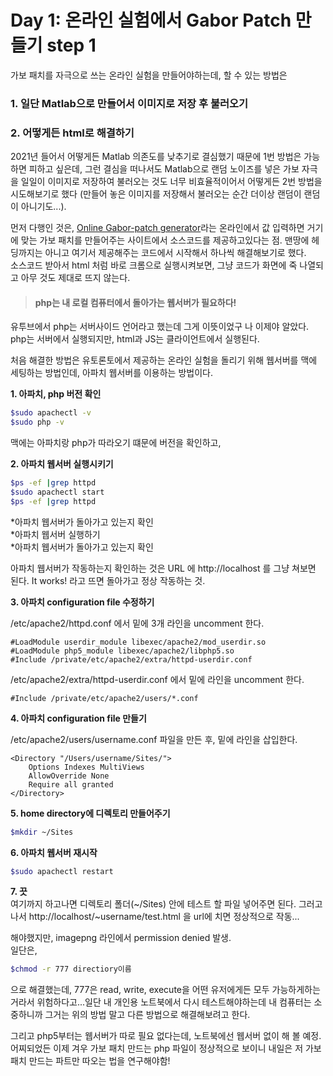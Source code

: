 Day 1: 온라인 실험에서 Gabor Patch 만들기 step 1 
===========================================


가보 패치를 자극으로 쓰는 온라인 실험을 만들어야하는데, 할 수 있는 방법은



### 1. 일단 Matlab으로 만들어서 이미지로 저장 후 불러오기   

### **2. 어떻게든 html로 해결하기**




2021년 들어서 어떻게든 Matlab 의존도를 낮추기로 결심했기 때문에 1번 방법은 가능하면 피하고 싶은데, 그런 결심을 떠나서도 Matlab으로 랜덤 노이즈를 넣은 가보 자극을 일일이 이미지로 저장하여 불러오는 것도 너무 비효율적이어서 어떻게든 2번 방법을 시도해보기로 했다 (만들어 놓은 이미지를 저장해서 불러오는 순간 더이상 랜덤이 랜덤이 아니기도...).


먼저 다행인 것은, [Online Gabor-patch generator](https://www.cogsci.nl/gabor-generator)라는 온라인에서 값 입력하면 거기에 맞는 가보 패치를 만들어주는 사이트에서 소스코드를 제공하고있다는 점. 맨땅에 헤딩까지는 아니고 여기서 제공해주는 코드에서 시작해서 하나씩 해결해보기로 했다.   
소스코드 받아서 html 처럼 바로 크롬으로 실행시켜보면, 그냥 코드가 화면에 죽 나열되고 아무 것도 제대로 뜨지 않는다.   
> #### php는 내 로컬 컴퓨터에서 돌아가는 웹서버가 필요하다!       

유투브에서 php는 서버사이드 언어라고 했는데 그게 이뜻이었구 나 이제야 알았다. php는 서버에서 실행되지만, html과 JS는 클라이언트에서 실행된다. 

   

처음 해결한 방법은 유토론토에서 제공하는 온라인 실험을 돌리기 위해 웹서버를 맥에 세팅하는 방법인데, 아파치 웹서버를 이용하는 방법이다. 


__1. 아파치, php 버전 확인__    

```bash
$sudo apachectl -v 
$sudo php -v
```   
맥에는 아파치랑 php가 따라오기 떄문에 버전을 확인하고, 



__2. 아파치 웹서버 실행시키기__      

```bash
$ps -ef |grep httpd
$sudo apachectl start
$ps -ef |grep httpd 
```  


*아파치 웹서버가 돌아가고 있는지 확인   
*아파치 웹서버 실행하기   
*아파치 웹서버가 돌아가고 있는지 확인    


아파치 웹서버가 작동하는지 확인하는 것은 URL 에 http://localhost 를 그냥 쳐보면 된다. It works! 라고 뜨면 돌아가고 정상 작동하는 것.



__3. 아파치 configuration file 수정하기__   


/etc/apache2/httpd.conf 에서 밑에 3개 라인을 uncomment 한다.   
```
#LoadModule userdir_module libexec/apache2/mod_userdir.so
#LoadModule php5_module libexec/apache2/libphp5.so 
#Include /private/etc/apache2/extra/httpd-userdir.conf
```   

/etc/apache2/extra/httpd-userdir.conf 에서 밑에 라인을 uncomment 한다.

```
#Include /private/etc/apache2/users/*.conf
```



__4. 아파치 configuration file 만들기__   


/etc/apache2/users/username.conf 파일을 만든 후, 밑에 라인을 삽입한다.   
```
<Directory "/Users/username/Sites/">
    Options Indexes MultiViews
    AllowOverride None
    Require all granted
</Directory>
```   



__5. home directory에 디렉토리 만들어주기__       
```bash
$mkdir ~/Sites
```  



__6. 아파치 웹서버 재시작__      
```bash
$sudo apachectl restart
```  



__7. 끗__     
여기까지 하고나면 디렉토리 폴더(~/Sites) 안에 테스트 할 파일 넣어주면 된다. 그러고나서 http://localhost/~username/test.html 을 url에 치면 정상적으로 작동...   




해야했지만, imagepng 라인에서 permission denied 발생.   
일단은,   
```bash
$chmod -r 777 directiory이름 
````   
으로 해결했는데, 777은 read, write, execute을 어떤 유저에게든 모두 가능하게하는 거라서 위험하다고...일단 내 개인용 노트북에서 다시 테스트해야하는데 내 컴퓨터는 소중하니까 그거는 위의 방법 말고 다른 방법으로 해결해보려고 한다.    

그리고 php5부터는 웹서버가 따로 필요 없다는데, 노트북에선 웹서버 없이 해 볼 예정. 어찌되었든 이제 겨우 가보 패치 만드는 php 파일이 정상적으로 보이니 내일은 저 가보 패치 만드는 파트만 따오는 법을 연구해야함! 









